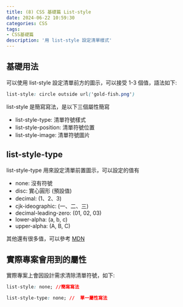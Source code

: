 ```yaml
---
title: (8) CSS 基礎篇 List-style
date: 2024-06-22 10:59:30
categories: CSS
tags: 
- CSS基礎篇
description: '用 list-style 設定清單樣式'
---
```


## 基礎用法

可以使用 list-style 設定清單前方的圖示，可以接受 1-3 個值，語法如下:

``` css
list-style: circle outside url('gold-fish.png')
```

list-style 是簡寫寫法，是以下三個屬性簡寫

- list-style-type: 清單符號樣式
- list-style-position: 清單符號位置
- list-style-image: 清單符號圖片

## list-style-type

list-style-type 用來設定清單前置圖示，可以設定的值有

- none: 沒有符號
- disc: 實心圓形 (預設值)
- decimal: (1、2、3)
- cjk-ideographic: (一、二、三)
- decimal-leading-zero: (01, 02, 03)
- lower-alpha: (a, b, c)
- upper-alpha: (A, B, C)

其他還有很多值，可以參考 [MDN](https://developer.mozilla.org/en-US/docs/Web/CSS/list-style-type#cjk-ideographic)

## 實際專案會用到的屬性

實際專案上會因設計需求清除清單符號，如下:

``` CSS
list-style: none; //簡寫寫法

list-style-type: none; //  單一屬性寫法
```



